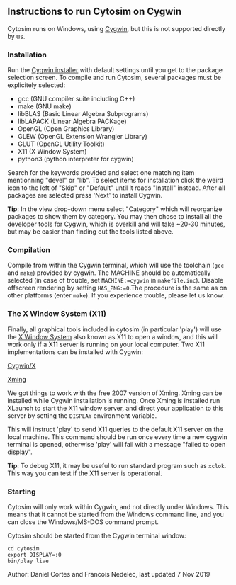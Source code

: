 ## Instructions to run Cytosim on Cygwin

Cytosim runs on Windows, using [Cygwin](https://www.cygwin.com), but this is not supported directly by us.

### Installation

Run the [Cygwin installer](https://cygwin.com/install.html) with default settings until you get to the package selection screen. To compile and run Cytosim, several packages must be explicitely selected:

- gcc				(GNU compiler suite including C++)
- make				(GNU make)
- libBLAS			(Basic Linear Algebra Subprograms)
- libLAPACK		(Linear Algebra PACKage)
- OpenGL			(Open Graphics Library)
- GLEW				(OpenGL Extension Wrangler Library)
- GLUT				(OpenGL Utility Toolkit)
- X11    	    	(X Window System)
- python3     	(python interpreter for cygwin)

Search for the keywords provided and select one matching item mentionning
"devel" or "lib". To select items for installation click the weird icon to the left of "Skip" or "Default" until it reads "Install" instead.
After all packages are selected press 'Next' to install Cygwin.  

**Tip**: In the view drop-down menu select "Category" which will reorganize packages to show them by category. You may then chose to install all the developer tools for Cygwin, which is overkill and will take ~20-30 minutes, but may be easier than finding out the tools listed above.

### Compilation

Compile from within the Cygwin terminal, which will use the toolchain (`gcc` and `make`) provided by cygwin. 
The MACHINE should be automatically selected (in case of trouble, set `MACHINE:=cygwin` in `makefile.inc`). Disable offscreen rendering by setting `HAS_PNG:=0`.The procedure is the same as on other platforms (enter `make`). If you experience trouble, please let us know.

### The X Window System (X11)

Finally, all graphical tools included in cytosim (in particular 'play') will use the [X Window System](https://en.wikipedia.org/wiki/X_Window_System) also known as X11 to open a window, and this will work only if a X11 server is running on your local computer. Two X11 implementations can be installed with Cygwin:

[Cygwin/X](https://en.wikipedia.org/wiki/Cygwin/X)

[Xming](https://en.wikipedia.org/wiki/Xming)

We got things to work with the free 2007 version of Xming. Xming can be installed while Cygwin installation is running. 
Once Xming is installed run XLaunch to start the X11 window server, and direct your application to this server by setting the `DISPLAY` environment variable.

This will instruct 'play' to send X11 queries to the default X11 server on the local machine. This command should be run once every time a new cygwin terminal is opened, otherwise 'play' will fail with a message "failed to open display". 

**Tip**: To debug X11, it may be useful to run standard program such as `xclok`. This way you can test if the X11 server is operational.

### Starting

Cytosim will only work within Cygwin, and not directly under Windows. This means that it cannot be started from the Windows command line, and you can close the Windows/MS-DOS command prompt. 

Cytosim should be started from the Cygwin terminal window:

    cd cytosim
    export DISPLAY=:0
    bin/play live   

Author: Daniel Cortes and Francois Nedelec, last updated 7 Nov 2019
